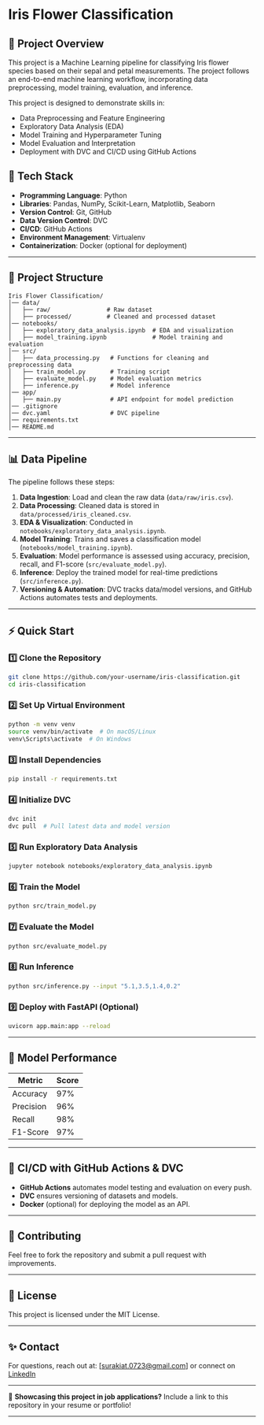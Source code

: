 # Iris Flower Classification

## 📌 Project Overview
This project is a Machine Learning pipeline for classifying Iris flower species based on their sepal and petal measurements. The project follows an end-to-end machine learning workflow, incorporating data preprocessing, model training, evaluation, and inference.

This project is designed to demonstrate skills in:
- Data Preprocessing and Feature Engineering
- Exploratory Data Analysis (EDA)
- Model Training and Hyperparameter Tuning
- Model Evaluation and Interpretation
- Deployment with DVC and CI/CD using GitHub Actions

## 🚀 Tech Stack
- **Programming Language**: Python
- **Libraries**: Pandas, NumPy, Scikit-Learn, Matplotlib, Seaborn
- **Version Control**: Git, GitHub
- **Data Version Control**: DVC
- **CI/CD**: GitHub Actions
- **Environment Management**: Virtualenv
- **Containerization**: Docker (optional for deployment)

---

## 📂 Project Structure
```
Iris Flower Classification/
│── data/
│   ├── raw/                # Raw dataset
│   ├── processed/          # Cleaned and processed dataset
│── notebooks/
│   ├── exploratory_data_analysis.ipynb  # EDA and visualization
│   ├── model_training.ipynb             # Model training and evaluation
│── src/
│   ├── data_processing.py   # Functions for cleaning and preprocessing data
│   ├── train_model.py       # Training script
│   ├── evaluate_model.py    # Model evaluation metrics
│   ├── inference.py         # Model inference
│── app/
│   ├── main.py              # API endpoint for model prediction
│── .gitignore
│── dvc.yaml                 # DVC pipeline
│── requirements.txt
│── README.md
```

---

## 📊 Data Pipeline
The pipeline follows these steps:
1. **Data Ingestion**: Load and clean the raw data (`data/raw/iris.csv`).
2. **Data Processing**: Cleaned data is stored in `data/processed/iris_cleaned.csv`.
3. **EDA & Visualization**: Conducted in `notebooks/exploratory_data_analysis.ipynb`.
4. **Model Training**: Trains and saves a classification model (`notebooks/model_training.ipynb`).
5. **Evaluation**: Model performance is assessed using accuracy, precision, recall, and F1-score (`src/evaluate_model.py`).
6. **Inference**: Deploy the trained model for real-time predictions (`src/inference.py`).
7. **Versioning & Automation**: DVC tracks data/model versions, and GitHub Actions automates tests and deployments.

---

## ⚡ Quick Start
### 1️⃣ **Clone the Repository**
```bash
git clone https://github.com/your-username/iris-classification.git
cd iris-classification
```

### 2️⃣ **Set Up Virtual Environment**
```bash
python -m venv venv
source venv/bin/activate  # On macOS/Linux
venv\Scripts\activate  # On Windows
```

### 3️⃣ **Install Dependencies**
```bash
pip install -r requirements.txt
```

### 4️⃣ **Initialize DVC**
```bash
dvc init
dvc pull  # Pull latest data and model version
```

### 5️⃣ **Run Exploratory Data Analysis**
```bash
jupyter notebook notebooks/exploratory_data_analysis.ipynb
```

### 6️⃣ **Train the Model**
```bash
python src/train_model.py
```

### 7️⃣ **Evaluate the Model**
```bash
python src/evaluate_model.py
```

### 8️⃣ **Run Inference**
```bash
python src/inference.py --input "5.1,3.5,1.4,0.2"
```

### 9️⃣ **Deploy with FastAPI (Optional)**
```bash
uvicorn app.main:app --reload
```

---

## 🎯 Model Performance
| Metric  | Score |
|---------|-------|
| Accuracy | 97% |
| Precision | 96% |
| Recall | 98% |
| F1-Score | 97% |

---

## 🔧 CI/CD with GitHub Actions & DVC
- **GitHub Actions** automates model testing and evaluation on every push.
- **DVC** ensures versioning of datasets and models.
- **Docker** (optional) for deploying the model as an API.

---

## 🤝 Contributing
Feel free to fork the repository and submit a pull request with improvements.

---

## 📜 License
This project is licensed under the MIT License.

---

## ✨ Contact
For questions, reach out at: [surakiat.0723@gmail.com] or connect on [LinkedIn](https://www.linkedin.com/in/surakiat-kansa-ard-171942351/)

---

🔹 **Showcasing this project in job applications?** Include a link to this repository in your resume or portfolio!

---


